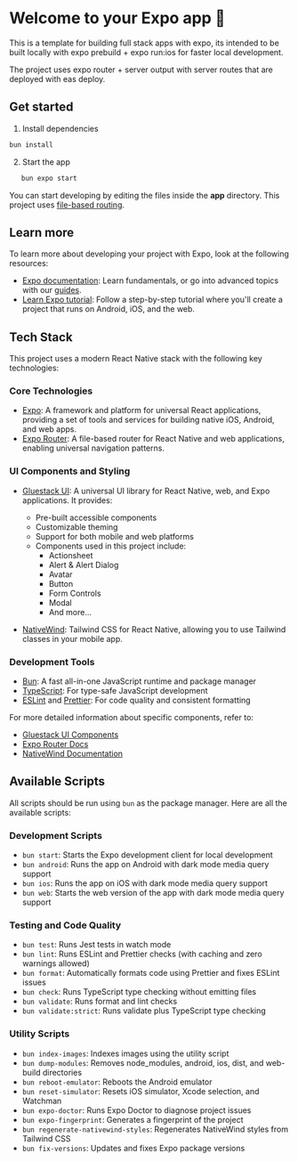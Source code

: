 # Welcome to your Expo app 👋

This is a template for building full stack apps with expo, its intended to be built locally with expo prebuild + expo run:ios for faster local development.

The project uses expo router + server output with server routes that are deployed with eas deploy.

## Get started

1. Install dependencies

```bash
bun install
```

2. Start the app

```bash
   bun expo start
```

You can start developing by editing the files inside the **app** directory. This project uses [file-based routing](https://docs.expo.dev/router/introduction).

## Learn more

To learn more about developing your project with Expo, look at the following resources:

- [Expo documentation](https://docs.expo.dev/): Learn fundamentals, or go into advanced topics with our [guides](https://docs.expo.dev/guides).
- [Learn Expo tutorial](https://docs.expo.dev/tutorial/introduction/): Follow a step-by-step tutorial where you'll create a project that runs on Android, iOS, and the web.

## Tech Stack

This project uses a modern React Native stack with the following key technologies:

### Core Technologies

- [Expo](https://docs.expo.dev/): A framework and platform for universal React applications, providing a set of tools and services for building native iOS, Android, and web apps.
- [Expo Router](https://docs.expo.dev/router/introduction/): A file-based router for React Native and web applications, enabling universal navigation patterns.

### UI Components and Styling

- [Gluestack UI](https://ui.gluestack.io/): A universal UI library for React Native, web, and Expo applications. It provides:

  - Pre-built accessible components
  - Customizable theming
  - Support for both mobile and web platforms
  - Components used in this project include:
    - Actionsheet
    - Alert & Alert Dialog
    - Avatar
    - Button
    - Form Controls
    - Modal
    - And more...

- [NativeWind](https://www.nativewind.dev/): Tailwind CSS for React Native, allowing you to use Tailwind classes in your mobile app.

### Development Tools

- [Bun](https://bun.sh/): A fast all-in-one JavaScript runtime and package manager
- [TypeScript](https://www.typescriptlang.org/): For type-safe JavaScript development
- [ESLint](https://eslint.org/) and [Prettier](https://prettier.io/): For code quality and consistent formatting

For more detailed information about specific components, refer to:

- [Gluestack UI Components](https://gluestack.io/ui/docs/components/all-components)
- [Expo Router Docs](https://docs.expo.dev/router/introduction/)
- [NativeWind Documentation](https://www.nativewind.dev/overview/)

## Available Scripts

All scripts should be run using `bun` as the package manager. Here are all the available scripts:

### Development Scripts

- `bun start`: Starts the Expo development client for local development
- `bun android`: Runs the app on Android with dark mode media query support
- `bun ios`: Runs the app on iOS with dark mode media query support
- `bun web`: Starts the web version of the app with dark mode media query support

### Testing and Code Quality

- `bun test`: Runs Jest tests in watch mode
- `bun lint`: Runs ESLint and Prettier checks (with caching and zero warnings allowed)
- `bun format`: Automatically formats code using Prettier and fixes ESLint issues
- `bun check`: Runs TypeScript type checking without emitting files
- `bun validate`: Runs format and lint checks
- `bun validate:strict`: Runs validate plus TypeScript type checking

### Utility Scripts

- `bun index-images`: Indexes images using the utility script
- `bun dump-modules`: Removes node_modules, android, ios, dist, and web-build directories
- `bun reboot-emulator`: Reboots the Android emulator
- `bun reset-simulator`: Resets iOS simulator, Xcode selection, and Watchman
- `bun expo-doctor`: Runs Expo Doctor to diagnose project issues
- `bun expo-fingerprint`: Generates a fingerprint of the project
- `bun regenerate-nativewind-styles`: Regenerates NativeWind styles from Tailwind CSS
- `bun fix-versions`: Updates and fixes Expo package versions
